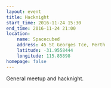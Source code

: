 ```yaml
---
layout: event
title: Hacknight
start_time: 2016-11-24 15:30
end_time: 2016-11-24 21:00
location:
    name: Spacecubed
    address: 45 St Georges Tce, Perth
    latitude: -31.9558444
    longitude: 115.85898
homepage: false
---
```


General meetup and hacknight.
